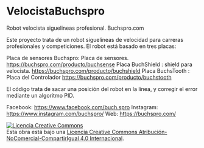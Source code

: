 # VelocistaBuchspro
Robot velocista siguelineas profesional. Buchspro.com

Este proyecto trata de un robot siguelineas de velocidad para carreras profesionales y competiciones.
El robot está basado en tres placas:

  Placa de sensores Buchspro: Placa de sensores. https://buchspro.com/producto/buchsense
  Placa BuchShield : shield para velocista. https://buchspro.com/producto/buchshield
  Placa BuchsTooth : Placa del Controlador https://buchspro.com/producto/buchstooth

El código trata de sacar una posición del robot en la línea, y corregir el error mediante un algoritmo PID.

Facebook: https://www.facebook.com/buch.spro
Instagram: https://www.instagram.com/buchspro/
Web: https://buchspro.com/

<a rel="license" href="http://creativecommons.org/licenses/by-nc-sa/4.0/"><img alt="Licencia Creative Commons" style="border-width:0" src="https://i.creativecommons.org/l/by-nc-sa/4.0/88x31.png" /></a><br />Esta obra está bajo una <a rel="license" href="http://creativecommons.org/licenses/by-nc-sa/4.0/">Licencia Creative Commons Atribución-NoComercial-CompartirIgual 4.0 Internacional</a>.
